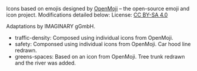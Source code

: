 Icons based on emojis designed by [OpenMoji](https://openmoji.org/) – 
the open-source emoji and icon project. Modifications detailed below:
License: [CC BY-SA 4.0](https://creativecommons.org/licenses/by-sa/4.0/#)

Adaptations by IMAGINARY gGmbH.

- traffic-density: Composed using individual icons from OpenMoji.
- safety: Componsed using individual icons from OpenMoji. Car hood line redrawn.
- greens-spaces: Based on an icon from OpenMoji. Tree trunk redrawn and the river was added.

